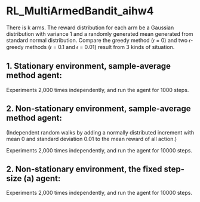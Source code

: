 # RL_MultiArmedBandit_aihw4
There is k arms.
The reward distribution for each arm be a Gaussian distribution with variance 1 and a randomly generated mean generated from standard normal distribution.
Compare the greedy method (𝜖 = 0) and two 𝜖-greedy methods (𝜖 = 0.1 and 𝜖 = 0.01) result from 3 kinds of situation.

## 1. Stationary environment, sample-average method agent:

Experiments 2,000 times independently, and run the agent for 1000 steps.

## 2. Non-stationary environment, sample-average method agent:
   
(Independent random walks by adding a
 normally distributed increment with mean 0 and standard deviation 0.01 to the mean reward of all action.)

Experiments 2,000 times independently, and run the agent for 10000 steps.

## 2. Non-stationary environment, the fixed step-size (a) agent:

Experiments 2,000 times independently, and run the agent for 10000 steps.

 
